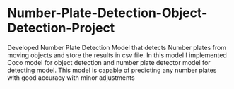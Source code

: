 # Number-Plate-Detection-Object-Detection-Project
Developed Number Plate Detection Model that detects Number plates from moving objects and store the results in csv file. In this model I implemented Coco model for object detection and number plate detector model for detecting model. This model is capable of predicting any number plates with good accuracy with minor adjustments
